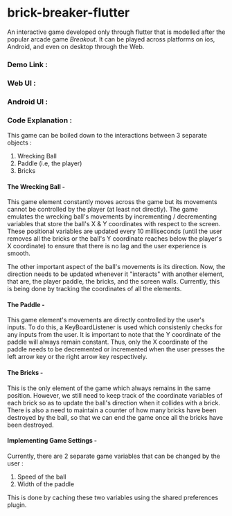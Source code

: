 # brick-breaker-flutter
An interactive game developed only through flutter that is modelled after the popular arcade game *Breakout*. It can be played across platforms on ios, Android, and even on desktop through the Web.

### Demo Link : 

### Web UI :

### Android UI :

### Code Explanation :

This game can be boiled down to the interactions between 3 separate objects : 
1. Wrecking Ball
2. Paddle (i.e, the player)
3. Bricks

#### The Wrecking Ball -

This game element constantly moves across the game but its movements cannot be controlled by the player (at least not directly). The game emulates the wrecking ball's movements by incrementing / decrementing variables that store the ball's X & Y coordinates with respect to the screen. These positional variables are updated every 10 milliseconds (until the user removes all the bricks or the ball's Y coordinate reaches below the player's X coordinate) to ensure that there is no lag and the user experience is smooth. 

The other important aspect of the ball's movements is its direction. Now, the direction needs to be updated whenever it "interacts" with another element, that are, the player paddle, the bricks, and the screen walls. Currently, this is being done by tracking the coordinates of all the elements. 

#### The Paddle -

This game element's movements are directly controlled by the user's inputs. To do this, a KeyBoardListener is used which consistenly checks for any inputs from the user. It is important to note that the Y coordinate of the paddle will always remain constant. Thus, only the X coordinate of the paddle needs to be decremented or incremented when the user presses the left arrow key or the right arrow key respectively.

#### The Bricks -

This is the only element of the game which always remains in the same position. However, we still need to keep track of the coordinate variables of each brick so as to update the ball's direction when it collides with a brick. There is also a need to maintain a counter of how many bricks have been destroyed by the ball, so that we can end the game once all the bricks have been destroyed.     

#### Implementing Game Settings - 

Currently, there are 2 separate game variables that can be changed by the user :
1. Speed of the ball
2. Width of the paddle

This is done by caching these two variables using the shared preferences plugin. 

